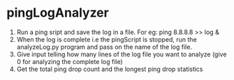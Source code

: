 # pingLogAnalyzer

1) Run a ping sript and save the log in a file.
For eg:
      ping 8.8.8.8 >> log &
2) When the log is complete i.e the pingScript is stopped, run the analyzeLog.py program and pass on the name of the log file.
3) Give input telling how many lines of the log file you want to analyze (give 0 for analyzing the complete log file)
4) Get the total ping drop count and the longest ping drop statistics   
